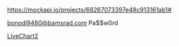 https://mockapi.io/projects/68267073397e48c913161ab1#

bonodi9480@bamsrad.com Pa$$w0rd

[LiveChart2](https://livecharts.dev/)
